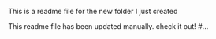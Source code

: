 This is a readme file for the new folder I just created

This readme file has been updated manually. check it out!
#...
